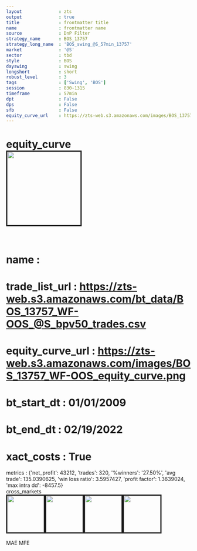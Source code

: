 ```yaml
---
layout              : zts
output              : true
title               : frontmatter title
name                : frontmatter name
source              : DnP Filter
strategy_name       : BOS_13757
strategy_long_name  : 'BOS_swing_@S_57min_13757'
market              : '@S'
sector              : tbd
style               : BOS
dayswing            : swing
longshort           : short
robust_level        : 3
tags                : ['Swing', 'BOS']
session             : 830-1315
timeframe           : 57min
dpt                 : False
dps                 : False
sfb                 : False
equity_curve_url    : https://zts-web.s3.amazonaws.com/images/BOS_13757_WF-OOS_equity_curve.png
---
```

equity_curve<br>
<img src='https://zts-web.s3.amazonaws.com/images/BOS_13757_WF-OOS_equity_curve.png' alt='' border=3 height=200><br><br>
================
name                : <br>
================
trade_list_url      : https://zts-web.s3.amazonaws.com/bt_data/BOS_13757_WF-OOS_@S_bpv50_trades.csv<br>
================
equity_curve_url    : https://zts-web.s3.amazonaws.com/images/BOS_13757_WF-OOS_equity_curve.png<br>
================
bt_start_dt         : 01/01/2009<br>
================
bt_end_dt           : 02/19/2022<br>
================
xact_costs          : True<br>
================
metrics             : {'net_profit': 43212, 'trades': 320, '%winners': '27.50%', 'avg trade': 135.0390625, 'win loss ratio': 3.5957427, 'profit factor': 1.3639024, 'max intra dd': -8457.5}<br>
cross_markets<br>
<img src='https://zts-web.s3.amazonaws.com/images/BOS_13757_GrpStress_@C_equity_curve.png' alt='' border=3 height=100><img src='https://zts-web.s3.amazonaws.com/images/BOS_13757_GrpStress_@SM_equity_curve.png' alt='' border=3 height=100><img src='https://zts-web.s3.amazonaws.com/images/BOS_13757_GrpStress_@W_equity_curve.png' alt='' border=3 height=100><img src='https://zts-web.s3.amazonaws.com/images/BOS_13757_GrpStress_@BO_equity_curve.png' alt='' border=3 height=100><br><br>
MAE
MFE
